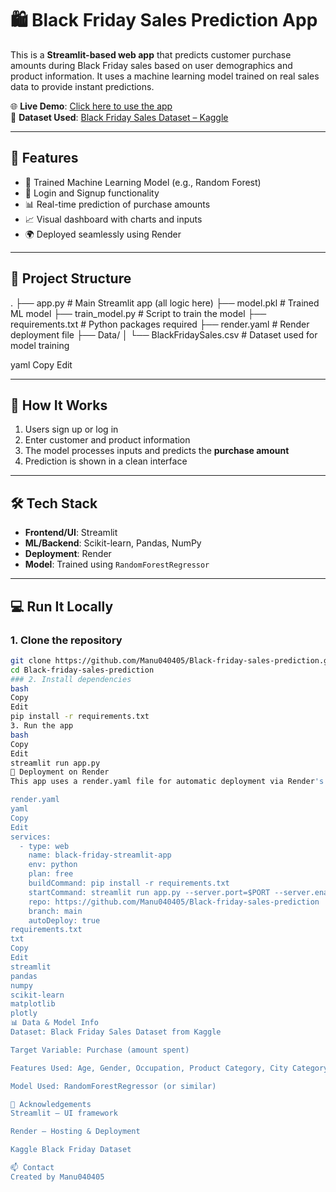 # 🛍️ Black Friday Sales Prediction App

This is a **Streamlit-based web app** that predicts customer purchase amounts during Black Friday sales based on user demographics and product information. It uses a machine learning model trained on real sales data to provide instant predictions.

🌐 **Live Demo**: [Click here to use the app](https://black-friday-streamlit-app.onrender.com)  
📁 **Dataset Used**: [Black Friday Sales Dataset – Kaggle](https://www.kaggle.com/datasets/sdolezel/black-friday)

---

## 🚀 Features

- 🧠 Trained Machine Learning Model (e.g., Random Forest)
- 👤 Login and Signup functionality
- 📊 Real-time prediction of purchase amounts
- 📈 Visual dashboard with charts and inputs
- 🌍 Deployed seamlessly using Render

---

## 📁 Project Structure

. ├── app.py # Main Streamlit app (all logic here) ├── model.pkl # Trained ML model ├── train_model.py # Script to train the model ├── requirements.txt # Python packages required ├── render.yaml # Render deployment file ├── Data/ │ └── BlackFridaySales.csv # Dataset used for model training

yaml
Copy
Edit

---

## 🧠 How It Works

1. Users sign up or log in  
2. Enter customer and product information  
3. The model processes inputs and predicts the **purchase amount**  
4. Prediction is shown in a clean interface  

---

## 🛠 Tech Stack

- **Frontend/UI**: Streamlit  
- **ML/Backend**: Scikit-learn, Pandas, NumPy  
- **Deployment**: Render  
- **Model**: Trained using `RandomForestRegressor`

---

## 💻 Run It Locally
### 1. Clone the repository

```bash
git clone https://github.com/Manu040405/Black-friday-sales-prediction.git
cd Black-friday-sales-prediction
### 2. Install dependencies
bash
Copy
Edit
pip install -r requirements.txt
3. Run the app
bash
Copy
Edit
streamlit run app.py
🚀 Deployment on Render
This app uses a render.yaml file for automatic deployment via Render's Blueprint feature.

render.yaml
yaml
Copy
Edit
services:
  - type: web
    name: black-friday-streamlit-app
    env: python
    plan: free
    buildCommand: pip install -r requirements.txt
    startCommand: streamlit run app.py --server.port=$PORT --server.enableCORS=false
    repo: https://github.com/Manu040405/Black-friday-sales-prediction
    branch: main
    autoDeploy: true
requirements.txt
txt
Copy
Edit
streamlit
pandas
numpy
scikit-learn
matplotlib
plotly
📊 Data & Model Info
Dataset: Black Friday Sales Dataset from Kaggle

Target Variable: Purchase (amount spent)

Features Used: Age, Gender, Occupation, Product Category, City Category, Stay Duration, etc.

Model Used: RandomForestRegressor (or similar)

🙌 Acknowledgements
Streamlit – UI framework

Render – Hosting & Deployment

Kaggle Black Friday Dataset

📫 Contact
Created by Manu040405
